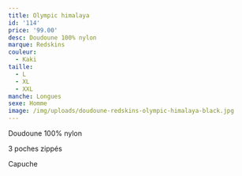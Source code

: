 ```yaml
---
title: Olympic himalaya
id: '114'
price: '99.00'
desc: Doudoune 100% nylon
marque: Redskins
couleur:
  - Kaki
taille:
  - L
  - XL
  - XXL
manche: Longues
sexe: Homme
image: /img/uploads/doudoune-redskins-olympic-himalaya-black.jpg
---
```

Doudoune 100% nylon

3 poches zippés

Capuche
